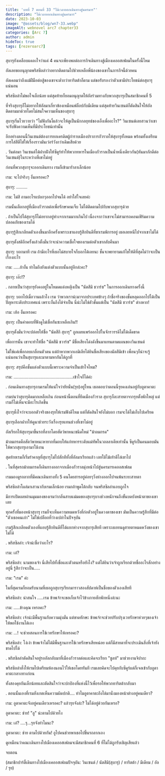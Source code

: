 ```yaml
---
title: 'บทที่ 7 ตอนที่ 33 "ได้เวลาออกเดินทางสู่นครมาร"'
description: "ได้เวลาออกเดินทางสู่นครมาร"
date: 2023-10-03
image: "@assets/blog/wn7-33.webp"
imageAlt: webnovel arc7 chapter33
categories: [Arc 7]
author: admin
hideToc: true
tags: [rezeroarc7]
---
```

สุบารุยังเคลือบแคลงใจว่าแค่ 4 คนจะเพียงพอต่อภารกิจเดินทางสู่เมืองเคออสเฟลมในครั้งนี้ไหม

อัลเลยขออนุญาตพริสซิลล่าว่าอยากติดตามไปช่วยเหลือพี่น้องของเขาในภารกิจนี้ด้วยคน

อัลเคลมว่าถึงแม้ฝีมือต่อสู้ของเขาจะต่ำกว่าทาริตต้าก็ตาม แต่ขอรับรองว่าตัวเขามีประโยชน์ต่อสุบารุแน่นอน

พริสซิลล่าไม่พอใจเล็กน้อย แต่สุดท้ายก็ยอมอนุญาตให้อัลร่วมทางกับพวกสุบารุเป็นสมาชิกคนที่ 5

ที่จริงสุบารุก็ไม่อยากให้อัลมาเกี่ยวข้องเหมือนฟล็อปกับมีเดียม แต่สุดท้ายวินเซนต์ก็ตัดสินใจให้อัลติดตามมาด้วยโดยไม่สนใจความเห็นของสุบารุ

สุบารุเริ่มโวยวายว่า "ไม่ฟังกันงี้แล้วจะให้ตูเป็นนักกลยุทธ์ของเอ็งเพื่ออะไร?" วินเซนต์เลยสวนว่าเขาจะรับฟังความเห็นที่มีประโยชน์เท่านั้น

อีกอย่างตอนนี้วินเซนต์ต้องการยกเครดิตผู้กำราบเมืองปราการกัวราลให้สุบารุทั้งหมด พร้อมทั้งเตรียมการใส่สีตีไข่ให้เรื่องราวมันเว่อร์วังกว่าเดิมเสียด้วย

.
วันต่อมา วินเซนต์ได้ฝากฝังให้ซีคูร์ทำให้พวกทหารในเมืองกัวราลเป็นน้ำหนึ่งเดียวกัน(หันมาภักดีต่อวินเซนต์)ในระหว่างที่เขาไม่อยู่

ก่อนที่พวกสุบารุจะออกเดินทาง เรมก็เข้ามาร่ำลาเล็กน้อย

เรม: จะไปจริงๆ งั้นเหรอคะ?

สุบารุ: .........

เรม: ไม่สิ ถามอะไรแปลกๆออกไปจนได้ อย่าใส่ใจเลยค่ะ

เรมนั้นเลือกอยู่ที่เมืองกัวราลต่อเพื่อรักษาคนเจ็บ ไม่ได้ติดตามไปกับพวกสุบารุด้วย

.
ถ้าเป็นไปได้สุบารุก็ไม่อยากอยู่ห่างจากเรมมากเกินไป เนื่องจากว่าเขาจะไม่สามารถคอนเฟิร์มความปลอดภัยของเรมได้

สุบารุรู้สึกเกลียดตัวเองขึ้นมาอีกครั้งเพราะเขาแอบรู้สึกยินดีที่ขาเรมพิการอยู่ เธอเลยหนีไปจากเขาไม่ได้

สุบารุตั้งสติอีกครั้งแล้วตั้งมั่นว่าจะนำความเชื่อใจของเรมต่อตัวเขากลับคืนมา

สุบารุ: บอกมาที เรม ถ้ามีอะไรที่เธอไม่สบายใจก็บอกได้เลยนะ ชั้นจะพยายามแก้ไขให้ดีที่สุดไม่ว่าจะเป็นเรื่องอะไร

เรม: .....ถ้างั้น ทำไมถึงยังแต่งตัวแบบนั้นอยู่อีกล่ะคะ?

สุบารุ: เอ๊ะ!?

.
กลายเป็นว่าสุบารุยังคงอยู่ในโหมดแต่งหญิงเป็น "นัตสึมิ ชวาร์ซ" ในการออกเดินทางครั้งนี้

สุบารุ: บอกไปเมื่อวานแล้วไง เรม ว่าพวกเราน่ะมาจากประเทศข้างๆ ถ้าชื่อจริงของชั้นหลุดออกไปได้เป็นปัญหาระดับประเทศแน่ เพราะงั้นถึงได้จำเป็น นี่น่ะไม่ใช่ตัวชั้นแต่เป็น "นัตสึมิ ชวาร์ซ" ต่างหาก!

เรม: เฮ้อ งั้นเหรอคะ

สุบารุ: เป็นคำตอบที่ฟังดูไม่เชื่อกันซะเหลือเกิน!!

สุบารุตั้งมั่นว่าจะปล่อยให้ชื่อ "นัตสึกิ สุบารุ" ถูกเผยแพร่ออกไปในจักรวรรดิไม่ได้เด็ดขาด

เพื่อการนั้น เขาจะทำให้ชื่อ "นัตสึมิ ชวาร์ซ" มีชื่อเสียงโด่งดังขึ้นมาแทนตามแผนของวินเซนต์

ไม่ใช่แค่เพื่อกลบเกลื่อนตัวตน แต่ถ้าหากพวกเอมิเลียได้ยินชื่อเสียงของนัตสึมิเข้า เพื่อนๆก็น่าจะรู้แน่นอนว่าเป็นสุบารุและมาตามหากันได้ถูกที่

สุบารุ: สรุปคือชั้นแต่งตัวแบบนี้เพราะความจำเป็นเข้าใจไหม?

เรม: ................................................เข้าใจก็ได้ค่ะ

.
ก่อนเดินทางสุบารุถามเรมให้แน่ใจว่ายัยนั่น(รุย)อยู่ไหน เธอตอบว่าตอนนี้รุยคงเล่นอยู่กับอูตาคาตะ

เรมบ่นว่าสุบารุคิดมากเหลือเกิน ก่อนหน้านี้ตอนที่ยึดเมืองกัวราล สุบารุก็ละสายตาจากรุยตั้งพักใหญ่ แต่เรมก็ไม่เห็นจะมีอะไรเกิดขึ้น

สุบารุชั่งใจว่าจะบอกตัวจริงของรุยให้เรมฟังดีไหม แต่ก็ตัดสินใจยังไม่บอก เรมจะได้ไม่เก็บไปเครียด

สุบารุเลือกฝากให้คูนาช่วยระวังเรื่องรุยแทนช่วงที่เขาไม่อยู่

อัลเรียกให้สุบารุมาขึ้นรถที่ลากโดยสัตว์พาหนะชนิดใหม่ "ม้าลมกรด"

ม้าลมกรดคือสัตว์พาหนะหายากที่มอบให้แก่ทหารระดับแม่ทัพในวอลลาเคียเท่านั้น ซีคูร์เป็นคนมอบมันให้พวกสุบารุเอามาใช้งาน

สุดท้ายเรมก็เริ่มรำคาญที่สุบารุไม่ไปสักทีทั้งที่อัลมาเรียกแล้ว เลยใช้ไม้เท้าตีไล่เขาไป

.
ในที่สุดรถม้าลมกรดก็เดินทางออกจากเมืองกัวราลมุ่งหน้าไปสู่นครมารเคออสเฟลม

เรมมองดูรถลากที่มีคณะเดินทางทั้ง 5 คนโดยสารอยู่ค่อยๆวิ่งห่างออกไปจนพ้นระยะสายตา

พริสซิลล่าโผล่มาเสวนากับเรมเล็กน้อย เรมกล้าพูดโต้กลับ จนพริสซิลล่าแอบถูกใจ

มีการเปิดเผยผ่านมุมมองของเรมว่ากลิ่นสาบแม่มดของสุบารุบางช่วงหนักจนถึงขั้นบดบังหน้าตาของเขาเลย

ทุกครั้งที่มองหน้าสุบารุ เรมก็จะเห็นความหมดหวังที่ก่อตัวอยู่ในดวงตาของเขา มันเป็นความรู้สึกที่มีต่อ "ตัวเธอคนเก่า" ไม่ใช่เปลือกที่ว่างเปล่าในปัจจุบัน

เรมรู้สึกเกลียดตัวเองที่แอบรู้สึกยินดีที่ได้แยกห่างจากสุบารุเสียที เพราะเธอทนดูสายตาหมดหวังของเขาไม่ได้

.
พริสซิลล่า: เจ้าน่ะชื่อว่าอะไร?

เรม: เอ๋?

พริสซิลล่า: นามของเจ้า นี่เสียไปทั้งชื่อและตัวตนหรือยังไง? แต่ได้ยินว่าเจ้าถูกเรียกด้วยชื่ออะไรสักอย่างอยู่นี่ รู้สึกว่าจะเป็น.....

เรม: "เรม" ค่ะ

ในที่สุดเรมก็ยอมรับนามที่เธอถูกสุบารุเรียกมาราวสองสัปดาห์เป็นชื่อของตัวเองเสียที

พริสซิลล่า: น่าสนใจ .....เรม ข้าพเจ้าจะขอเก็บเจ้าไว้ข้างกายสักพักหนึ่งล่ะนะ

เรม: .....ข้างคุณ เหรอคะ?

พริสซิลล่า: เจ้าน่ะมีพื้นฐานกับความมุ่งมั่น แต่ขาดทักษะ ข้าพเจ้าจะช่วยปรับปรุงเวทรักษาห่วยๆของเจ้าให้พอใช้งานได้เอง

เรม: ...! จะช่วยสอนการใช้เวทรักษาให้เหรอคะ?

พริสซิลล่า: โง่เง่า ข้าพเจ้าไม่ได้มีพื้นฐานการใช้เวทรักษาเสียหน่อย แต่ก็มีสายตาที่จะประเมินสิ่งที่เจ้ายังขาดไปได้

.
พริสซิลล่าตัดสินใจอยู่รออัลกลับมาที่เมืองกัวราลต่อและคิดจะเรียก "ชูลท์" มาช่วยงานจิปาถะ

พริสซิลล่าสั่งให้เรมไปเตรียมห้องนอนไว้ให้เธอโดยทันที เรมเลยคิดจะไปคุยกับซีคูร์แต่ก็เจอเข้ากับอูตาคาตะกลางทางก่อน

ทั้งสองคุยกันเล็กน้อยและตัดสินใจว่าจะปกป้องที่แห่งนี้ไว้เพื่อรอให้พวกทาริตต้ากลับมา

.
ตอนนั้นเองที่เรมสังเกตเห็นความผิดปกติ.... ทำไมอูตาคาตะถึงได้มานั่งมองหน้าต่างอยู่คนเดียว?

เรม: อูตาคาตะจังอยู่คนเดียวเหรอคะ? แล้วรุยจังล่ะ? ไม่ได้อยู่ด้วยกันเหรอ?

อูตาคาตะ: ช่าย! "ลู" น่ะตามไปด้วยไง

เรม: เอ๋? ....รุ...รุยจังทำไมนะ?

อูตาคาตะ: ช่าย ตามไปด้วยกัน! อูไปคนช่วยพาเธอไปขึ้นรถลากเอง

ดูเหมือนว่าคณะเดินทางไปเมืองเคออสเฟลมจะมีสมาชิกคนที่ 6 ที่ไม่ได้ถูกรับเชิญเสียแล้ว

จบตอน

(สมาชิกปาร์ตี้เดินทางไปเมืองเคออสเฟลมปัจจุบัน: วินเซนต์ / นัตสึมิ(สุบารุ)​ / ทาริตต้า / มีเดียม / อัล / รุย)

